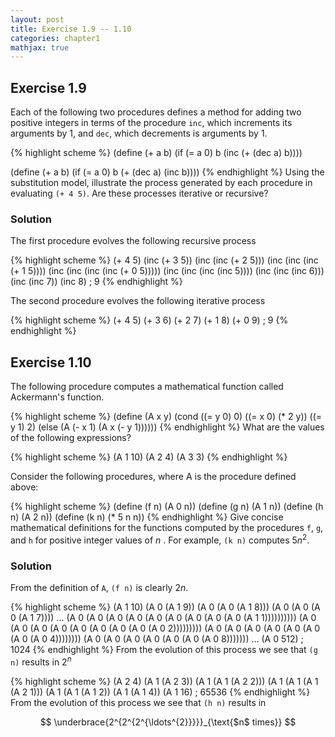 ```yaml
---
layout: post
title: Exercise 1.9 -- 1.10 
categories: chapter1
mathjax: true
---
```


## Exercise 1.9
Each of the following two procedures defines a method for adding two
positive integers in terms of the procedure `inc`, which
increments its arguments by 1, and `dec`, which decrements is
arguments by 1.

{% highlight scheme %}
(define (+ a b)
  (if (= a 0) b (inc (+ (dec a) b))))

(define (+ a b)
  (if (= a 0) b (+ (dec a) (inc b))))
{% endhighlight %}
Using the substitution model, illustrate the process generated by each
procedure in evaluating `(+ 4 5)`. Are these processes iterative or
recursive?

### Solution

The first procedure evolves the following recursive process

{% highlight scheme %}
(+ 4 5)
(inc (+ 3 5))
(inc (inc (+ 2 5)))
(inc (inc (inc (+ 1 5))))
(inc (inc (inc (inc (+ 0 5)))))
(inc (inc (inc (inc 5))))
(inc (inc (inc 6)))
(inc (inc 7))
(inc 8)
; 9
{% endhighlight %}

The second procedure evolves the following iterative process

{% highlight scheme %}
(+ 4 5)
(+ 3 6)
(+ 2 7)
(+ 1 8)
(+ 0 9)
; 9
{% endhighlight %}

## Exercise 1.10
The following procedure computes a mathematical function called
Ackermann's function.

{% highlight scheme %}
(define (A x y)
    (cond ((= y 0) 0)
          ((= x 0) (* 2 y))
          ((= y 1) 2)
          (else (A (- x 1)
                   (A x (- y 1))))))
{% endhighlight %}
What are the values of the following expressions?

{% highlight scheme %}
(A 1 10)
(A 2 4)
(A 3 3)
{% endhighlight %}

Consider the following procedures, where A is the procedure defined above:

{% highlight scheme %}
(define (f n) (A 0 n))
(define (g n) (A 1 n))
(define (h n) (A 2 n))
(define (k n) (* 5 n n))
{% endhighlight %}
Give concise mathematical definitions for the functions computed
by the procedures `f`, `g`, and `h` for positive
integer values of $n$ . For example, `(k n)` computes $5n^2$.

### Solution
From the definition of `A`, `(f n)` is clearly $2n$.

{% highlight scheme %}
(A 1 10)
(A 0 (A 1 9))
(A 0 (A 0 (A 1 8)))
(A 0 (A 0 (A 0 (A 1 7))))
...
(A 0 (A 0 (A 0 (A 0 (A 0 (A 0 (A 0 (A 0 (A 0 (A 1 1))))))))))
(A 0 (A 0 (A 0 (A 0 (A 0 (A 0 (A 0 (A 0 (A 0 2)))))))))
(A 0 (A 0 (A 0 (A 0 (A 0 (A 0 (A 0 (A 0 4))))))))
(A 0 (A 0 (A 0 (A 0 (A 0 (A 0 (A 0 8)))))))
...
(A 0 512)
; 1024
{% endhighlight %}
From the evolution of this process we see that `(g n)` results in
$2^n$

{% highlight scheme %}
(A 2 4)
(A 1 (A 2 3))
(A 1 (A 1 (A 2 2)))
(A 1 (A 1 (A 1 (A 2 1)))
(A 1 (A 1 (A 1 2))
(A 1 (A 1 4))
(A 1 16)
; 65536
{% endhighlight %}
From the evolution of this process we see that `(h n)` results in

$$
\underbrace{2^{2^{2^{\ldots^{2}}}}}_{\text{$n$ times}}
$$
